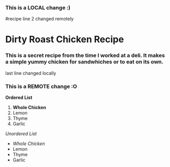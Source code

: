 ### This is a LOCAL change :)
#recipe 
line 2 changed remotely
# Dirty Roast Chicken Recipe 
### This is a secret recipe from the time I worked at a deli. It makes a simple yummy chicken for sandwhiches or to eat on its own.
last line changed locally
### This is a REMOTE change :O

**Ordered List**

1. **Whole Chicken**
2. Lemon
3. Thyme
4. Garlic


*Unordered List*

- *Whole Chicken*
- Lemon
- Thyme
- Garlic
 